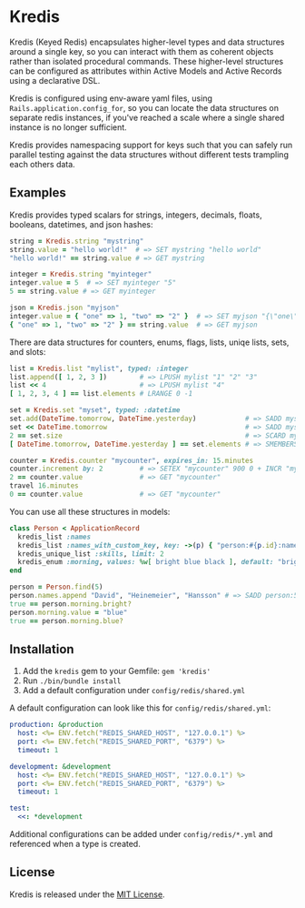 # Kredis

Kredis (Keyed Redis) encapsulates higher-level types and data structures around a single key, so you can interact with them as coherent objects rather than isolated procedural commands. These higher-level structures can be configured as attributes within Active Models and Active Records using a declarative DSL.

Kredis is configured using env-aware yaml files, using `Rails.application.config_for`, so you can locate the data structures on separate redis instances, if you've reached a scale where a single shared instance is no longer sufficient.

Kredis provides namespacing support for keys such that you can safely run parallel testing against the data structures without different tests trampling each others data.


## Examples

Kredis provides typed scalars for strings, integers, decimals, floats, booleans, datetimes, and json hashes:

```ruby
string = Kredis.string "mystring"
string.value = "hello world!"  # => SET mystring "hello world"
"hello world!" == string.value # => GET mystring

integer = Kredis.string "myinteger"
integer.value = 5  # => SET myinteger "5"
5 == string.value # => GET myinteger

json = Kredis.json "myjson"
integer.value = { "one" => 1, "two" => "2" }  # => SET myjson "{\"one\":1,\"two\":\"2\"}"
{ "one" => 1, "two" => "2" } == string.value  # => GET myjson
```

There are data structures for counters, enums, flags, lists, uniqe lists, sets, and slots:

```ruby
list = Kredis.list "mylist", typed: :integer
list.append([ 1, 2, 3 ])        # => LPUSH mylist "1" "2" "3"
list << 4                       # => LPUSH mylist "4"
[ 1, 2, 3, 4 ] == list.elements # LRANGE 0 -1

set = Kredis.set "myset", typed: :datetime
set.add(DateTime.tomorrow, DateTime.yesterday)            # => SADD myset "2021-02-03 00:00:00 +0100" "2021-02-01 00:00:00 +0100"
set << DateTime.tomorrow                                  # => SADD myset "2021-02-03 00:00:00 +0100"
2 == set.size                                             # => SCARD myset
[ DateTime.tomorrow, DateTime.yesterday ] == set.elements # => SMEMBERS myset

counter = Kredis.counter "mycounter", expires_in: 15.minutes
counter.increment by: 2         # => SETEX "mycounter" 900 0 + INCR "mycounter" 2
2 == counter.value              # => GET "mycounter"
travel 16.minutes
0 == counter.value              # => GET "mycounter"
```

You can use all these structures in models:

```ruby
class Person < ApplicationRecord
  kredis_list :names
  kredis_list :names_with_custom_key, key: ->(p) { "person:#{p.id}:names_customized" }
  kredis_unique_list :skills, limit: 2
  kredis_enum :morning, values: %w[ bright blue black ], default: "bright"
end

person = Person.find(5)
person.names.append "David", "Heinemeier", "Hansson" # => SADD person:5:names "David" "Heinemeier" "Hansson"
true == person.morning.bright?
person.morning.value = "blue"
true == person.morning.blue?
```


## Installation

1. Add the `kredis` gem to your Gemfile: `gem 'kredis'`
2. Run `./bin/bundle install`
3. Add a default configuration under `config/redis/shared.yml`

A default configuration can look like this for `config/redis/shared.yml`:

```yaml
production: &production
  host: <%= ENV.fetch("REDIS_SHARED_HOST", "127.0.0.1") %>
  port: <%= ENV.fetch("REDIS_SHARED_PORT", "6379") %>
  timeout: 1

development: &development
  host: <%= ENV.fetch("REDIS_SHARED_HOST", "127.0.0.1") %>
  port: <%= ENV.fetch("REDIS_SHARED_PORT", "6379") %>
  timeout: 1

test:
  <<: *development
```

Additional configurations can be added under `config/redis/*.yml` and referenced when a type is created.


## License

Kredis is released under the [MIT License](https://opensource.org/licenses/MIT).
